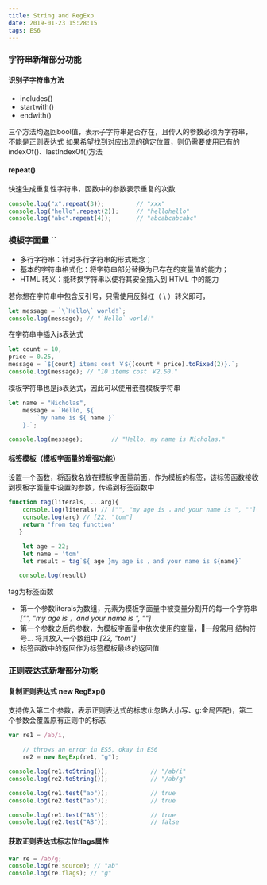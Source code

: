 ```yaml
---
title: String and RegExp
date: 2019-01-23 15:28:15
tags: ES6
---
```

### 字符串新增部分功能
#### 识别子字符串方法
- includes()
- startwith()
- endwith()

三个方法均返回bool值，表示子字符串是否存在，且传入的参数必须为字符串，不能是正则表达式
如果希望找到对应出现的确定位置，则仍需要使用已有的indexOf()、lastIndexOf()方法

#### repeat()
快速生成重复性字符串，函数中的参数表示重复的次数
```js
console.log("x".repeat(3));         // "xxx"
console.log("hello".repeat(2));     // "hellohello"
console.log("abc".repeat(4));       // "abcabcabcabc"
```
### 模板字面量 ``
- 多行字符串：针对多行字符串的形式概念；
- 基本的字符串格式化：将字符串部分替换为已存在的变量值的能力；
- HTML 转义：能转换字符串以便将其安全插入到 HTML 中的能力

若你想在字符串中包含反引号，只需使用反斜杠（ \ ）转义即可，
```js
let message = `\`Hello\` world!`;
console.log(message); // "`Hello` world!"
```
在字符串中插入js表达式
```js
let count = 10,
price = 0.25,
message = `${count} items cost ￥${(count * price).toFixed(2)}.`;
console.log(message); // "10 items cost ￥2.50."
```
模板字符串也是js表达式，因此可以使用嵌套模板字符串
```js
let name = "Nicholas",
    message = `Hello, ${
        `my name is ${ name }`
    }.`;

console.log(message);        // "Hello, my name is Nicholas."
```
#### 标签模板（模板字面量的增强功能）
设置一个函数，将函数名放在模板字面量前面，作为模板的标签，该标签函数接收到模板字面量中设置的参数，传递到标签函数中
```js
function tag(literals, ...arg){
    console.log(literals) // ["", "my age is ，and your name is ", ""]
    console.log(arg) // [22, "tom"]
    return 'from tag function'
   }

    let age = 22;
    let name = 'tom'
    let result = tag`${ age }my age is ，and your name is ${name}`

   console.log(result)
```
tag为标签函数
- 第一个参数literals为数组，元素为模板字面量中被变量分割开的每一个字符串 *["", "my age is ，and your name is ", ""]*
- 第一个参数之后的参数，为模板字面量中依次使用的变量，一般常用 结构符号... 将其放入一个数组中 *[22, "tom"]*
- 标签函数中的返回作为标签模板最终的返回值

### 正则表达式新增部分功能
#### 复制正则表达式 new RegExp()
支持传入第二个参数，表示正则表达式的标志(i:忽略大小写、g:全局匹配)，第二个参数会覆盖原有正则中的标志
```js
var re1 = /ab/i,

    // throws an error in ES5, okay in ES6
    re2 = new RegExp(re1, "g");

console.log(re1.toString());            // "/ab/i"
console.log(re2.toString());            // "/ab/g"

console.log(re1.test("ab"));            // true
console.log(re2.test("ab"));            // true

console.log(re1.test("AB"));            // true
console.log(re2.test("AB"));            // false
```
#### 获取正则表达式标志位flags属性
```js
var re = /ab/g;
console.log(re.source); // "ab"
console.log(re.flags); // "g"
```
